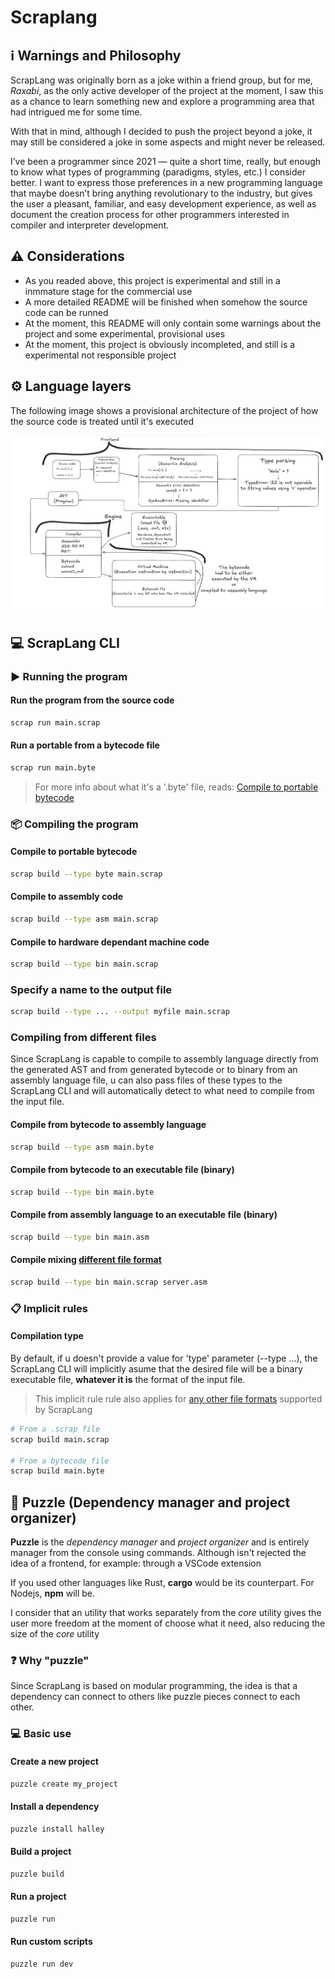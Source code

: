 # Scraplang

## :information_source: Warnings and Philosophy

ScrapLang was originally born as a joke within a friend group, but for me, _Raxabi_, as the only active developer of the project at the moment, I saw this as a chance to learn something new and explore a programming area that had intrigued me for some time.

With that in mind, although I decided to push the project beyond a joke, it may still be considered a joke in some aspects and might never be released.

I’ve been a programmer since 2021 — quite a short time, really, but enough to know what types of programming (paradigms, styles, etc.) I consider better. I want to express those preferences in a new programming language that maybe doesn’t bring anything revolutionary to the industry, but gives the user a pleasant, familiar, and easy development experience, as well as document the creation process for other programmers interested in compiler and interpreter development.

## :warning: Considerations

- As you readed above, this project is experimental and still in a inmmature stage for the commercial use
- A more detailed README will be finished when somehow the source code can be runned
- At the moment, this README will only contain some warnings about the project and some experimental, provisional uses
- At the moment, this project is obviously incompleted, and still is a experimental not responsible project

## :gear: Language layers

The following image shows a provisional architecture of the project of how the source code is treated until it's executed

![Languages layers architecture](architecture.png)

## :computer: ScrapLang CLI

### :arrow_forward: Running the program

#### Run the program from the source code

```bash
scrap run main.scrap
```

#### Run a portable from a bytecode file

```bash
scrap run main.byte
```

> For more info about what it's a '.byte' file, reads: [Compile to portable bytecode](#compile-to-portable-bytecode)

### :package: Compiling the program

#### Compile to portable bytecode

```bash
scrap build --type byte main.scrap
```

#### Compile to assembly code

```bash
scrap build --type asm main.scrap
```

#### Compile to hardware dependant machine code

```bash
scrap build --type bin main.scrap
```

### Specify a name to the output file

```bash
scrap build --type ... --output myfile main.scrap
```

### Compiling from different files

Since ScrapLang is capable to compile to assembly language directly from the generated AST and from generated bytecode or to binary from an assembly language file, u can also pass files of these types to the ScrapLang CLI and will automatically detect to what need to compile from the input file.

#### Compile from bytecode to assembly language

```bash
scrap build --type asm main.byte
```

#### Compile from bytecode to an executable file (binary)

```bash
scrap build --type bin main.byte
```

#### Compile from assembly language to an executable file (binary)

```bash
scrap build --type bin main.asm
```

#### Compile mixing [different file format](#compiling-from-different-files)

```bash
scrap build --type bin main.scrap server.asm
```

### :clipboard: Implicit rules

#### Compilation type

By default, if u doesn't provide a value for 'type' parameter (--type ...),
the ScrapLang CLI will implicitly asume that the desired file will be a binary executable file, **whatever it is** the format of the input file.

> This implicit rule rule also applies for [any other file formats](#compiling-from-different-files) supported by ScrapLang

```bash
# From a .scrap file
scrap build main.scrap

# From a bytecode file
scrap build main.byte
```

## :jigsaw: Puzzle (Dependency manager and project organizer)

**Puzzle** is the _dependency manager_ and _project organizer_ and is entirely manager from the console using commands. Although isn't rejected the idea of a frontend, for example: through a VSCode extension

If you used other languages like Rust, **cargo** would be its counterpart. For Nodejs, **npm** will be.

I consider that an utility that works separately from the _core_ utility gives the user more freedom at the moment of choose what it need, also reducing the size of the _core_ utility

### :question: Why "puzzle"

Since ScrapLang is based on modular programming, the idea is that a dependency can connect to others like puzzle pieces connect to each other.

### :computer: Basic use

#### Create a new project

```bash
puzzle create my_project
```

#### Install a dependency

```bash
puzzle install halley
```

#### Build a project

```bash
puzzle build
```

#### Run a project

```bash
puzzle run
```

#### Run custom scripts

```bash
puzzle run dev
```
